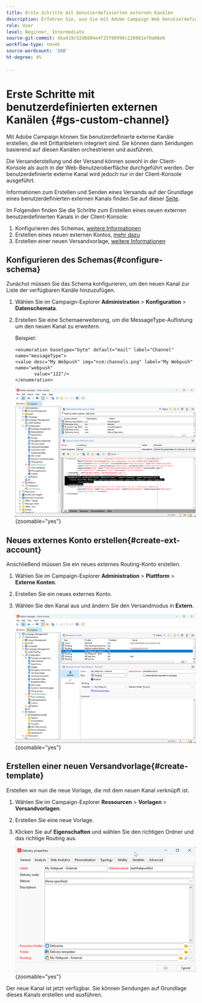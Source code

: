 ```yaml
---
title: Erste Schritte mit benutzerdefinierten externen Kanälen
description: Erfahren Sie, wie Sie mit Adobe Campaign Web benutzerdefinierte Sendungen für externe Kanäle erstellen und senden
role: User
level: Beginner, Intermediate
source-git-commit: 4ba419c52d6804e4f25f88990c226081ef0a06e6
workflow-type: tm+mt
source-wordcount: '268'
ht-degree: 4%

---
```



# Erste Schritte mit benutzerdefinierten externen Kanälen {#gs-custom-channel}

Mit Adobe Campaign können Sie benutzerdefinierte externe Kanäle erstellen, die mit Drittanbietern integriert sind. Sie können dann Sendungen basierend auf diesen Kanälen orchestrieren und ausführen.

Die Versanderstellung und der Versand können sowohl in der Client-Konsole als auch in der Web-Benutzeroberfläche durchgeführt werden. Der benutzerdefinierte externe Kanal wird jedoch nur in der Client-Konsole ausgeführt.

Informationen zum Erstellen und Senden eines Versands auf der Grundlage eines benutzerdefinierten externen Kanals finden Sie auf dieser [Seite](https://experienceleague.adobe.com/docs/campaign-web/v8/msg/gs-custom-channel.html).

Im Folgenden finden Sie die Schritte zum Erstellen eines neuen externen benutzerdefinierten Kanals in der Client-Konsole:

1. Konfigurieren des Schemas, [weitere Informationen](#configure-schema)
1. Erstellen eines neuen externen Kontos, [mehr dazu](#create-ext-account)
1. Erstellen einer neuen Versandvorlage, [weitere Informationen](#create-template)

## Konfigurieren des Schemas{#configure-schema}

Zunächst müssen Sie das Schema konfigurieren, um den neuen Kanal zur Liste der verfügbaren Kanäle hinzuzufügen.

1. Wählen Sie im Campaign-Explorer **Administration** > **Konfiguration** > **Datenschemata**.

1. Erstellen Sie eine Schemaerweiterung, um die MessageType-Auflistung um den neuen Kanal zu erweitern.

   Beispiel:

   ```
   <enumeration basetype="byte" default="mail" label="Channel" name="messageType">
   <value desc="My Webpush" img="ncm:channels.png" label="My Webpush" name="webpush"
          value="122"/>
   </enumeration>
   ```

   ![](assets/cus-schema.png){zoomable="yes"}

## Neues externes Konto erstellen{#create-ext-account}

Anschließend müssen Sie ein neues externes Routing-Konto erstellen.

1. Wählen Sie im Campaign-Explorer **Administration** > **Plattform** > **Externe Konten**.

1. Erstellen Sie ein neues externes Konto.

1. Wählen Sie den Kanal aus und ändern Sie den Versandmodus in **Extern**.

   ![](assets/cus-ext-account.png){zoomable="yes"}

## Erstellen einer neuen Versandvorlage{#create-template}

Erstellen wir nun die neue Vorlage, die mit dem neuen Kanal verknüpft ist.

1. Wählen Sie im Campaign-Explorer **Ressourcen** > **Vorlagen** > **Versandvorlagen**.

1. Erstellen Sie eine neue Vorlage.

1. Klicken Sie auf **Eigenschaften** und wählen Sie den richtigen Ordner und das richtige Routing aus.

   ![](assets/cus-template.png){zoomable="yes"}

Der neue Kanal ist jetzt verfügbar. Sie können Sendungen auf Grundlage dieses Kanals erstellen und ausführen.


